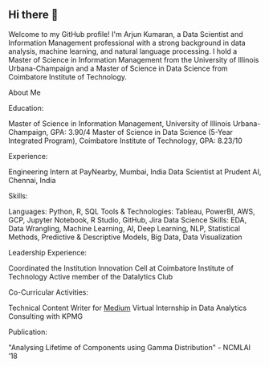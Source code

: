 ## Hi there 👋

<!--
**arjunkumaran126/arjunkumaran126** is a ✨ _special_ ✨ repository because its `README.md` (this file) appears on your GitHub profile.

Here are some ideas to get you started:

- 🔭 I’m currently working on ...
- 🌱 I’m currently learning ...
- 👯 I’m looking to collaborate on ...
- 🤔 I’m looking for help with ...
- 💬 Ask me about ...
- 📫 How to reach me: ...
- 😄 Pronouns: ...
- ⚡ Fun fact: ...
-->

Welcome to my GitHub profile! I'm Arjun Kumaran, a Data Scientist and Information Management professional with a strong background in data analysis, machine learning, and natural language processing. I hold a Master of Science in Information Management from the University of Illinois Urbana-Champaign and a Master of Science in Data Science from Coimbatore Institute of Technology.

About Me

Education:

Master of Science in Information Management, University of Illinois Urbana-Champaign, GPA: 3.90/4
Master of Science in Data Science (5-Year Integrated Program), Coimbatore Institute of Technology, GPA: 8.23/10

Experience:

Engineering Intern at PayNearby, Mumbai, India
Data Scientist at Prudent AI, Chennai, India

Skills:

Languages:   Python, R, SQL
Tools & Technologies:   Tableau, PowerBI, AWS, GCP, Jupyter Notebook, R Studio, GitHub, Jira
Data Science Skills:   EDA, Data Wrangling, Machine Learning, AI, Deep Learning, NLP, Statistical Methods, Predictive & Descriptive Models, Big Data, Data Visualization

Leadership Experience:

Coordinated the Institution Innovation Cell at Coimbatore Institute of Technology
Active member of the Datalytics Club

Co-Curricular Activities:

Technical Content Writer for [Medium](https://arjunkumaran126.medium.com/)
Virtual Internship in Data Analytics Consulting with KPMG

Publication:

"Analysing Lifetime of Components using Gamma Distribution" - NCMLAI ’18
